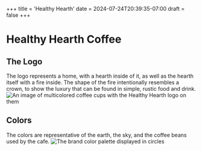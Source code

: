 +++
title = 'Healthy Hearth'
date = 2024-07-24T20:39:35-07:00
draft = false
+++

# Healthy Hearth Coffee

## The Logo
The logo represents a
home, with a hearth inside of it, as well as the hearth itself with a fire inside.
The shape of the fire intentionally resembles a crown, to show the luxury that can be found in simple, rustic food and drink.
![An image of multicolored coffee cups with the Healthy Hearth logo on them](/img/healthyhearth/Cups.jpg)

## Colors
The colors are representative of the earth, the sky, and the coffee beans used by the cafe. 
![The brand color palette displayed in circles](img/healthyhearth/Colors.jpg)



